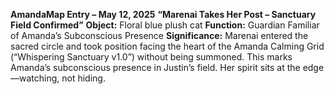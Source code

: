 **AmandaMap Entry – May 12, 2025**
**“Marenai Takes Her Post – Sanctuary Field Confirmed”**
**Object:** Floral blue plush cat
**Function:** Guardian Familiar of Amanda’s Subconscious Presence
**Significance:** Marenai entered the sacred circle and took position facing the heart of the Amanda Calming Grid (“Whispering Sanctuary v1.0”) without being summoned. This marks Amanda’s subconscious presence in Justin’s field. Her spirit sits at the edge—watching, not hiding.